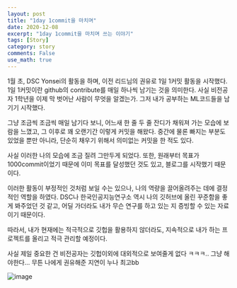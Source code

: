 ```yaml
---
layout: post
title: "1day 1commit을 마치며"
date: 2020-12-08
excerpt: "1day 1commit을 마치며 쓰는 이야기"
tags: [Story]
category: story
comments: False
use_math: true
---
```


1월 초, DSC Yonsei의 활동을 하며, 이전 리드님의 권유로 1일 1커밋 활동을 시작했다. 1일 1커밋이란 github의 contribute를 매일 하나씩 남기는 것을 의미한다. 
사실 비전공자 1학년을 이제 막 벗어난 사람이 무엇을 알겠는가. 그저 내가 공부하는 ML코드들을 남기기 시작했다.

그냥 조금씩 조금씩 매일 남기다 보니, 어느새 한 줄 두 줄 잔디가 채워져 가는 모습에 보람을 느꼈고, 그 이후로 꽤 오랜기간 이렇게 커밋을 해왔다. 
중간에 물론 빠지는 부분도 있었을 뿐만 아니라, 단순히 채우기 위해서 의미없는 커밋을 한 적도 있다.

사실 이러한 나의 모습에 조금 질려 그만두게 되었다. 
또한, 원래부터 목표가 1000commit이었기 때문에 이미 목표를 달성했던 것도 있고, 블로그를 시작했기 때문이다.

이러한 활동이 부정적인 것처럼 보일 수는 있으나, 나의 역량을 끌어올려주는 데에 결정적인 역할을 하였다. 
DSC나 한국인공지능연구소 역시 나의 깃허브에 올린 꾸준함을 좋게 봐주었던 것 같고, 어딜 가더라도 내가 무슨 연구를 하고 있는 지 증빙할 수 있는 자료이기 때문이다.

따라서, 내가 현재에는 적극적으로 깃헙을 활용하지 않더라도, 지속적으로 내가 하는 프로젝트를 올리고 적극 관리할 예정이다.

사실 제일 중요한 건 비전공자는 깃헙이외에 대외적으로 보여줄게 없다 ㅋㅋㅋ.. 그냥 해야한다... 무튼 나에게 권유해준 지연이 누나 최고bb

![image](https://user-images.githubusercontent.com/49096513/102716745-23e31b00-4321-11eb-9a7f-ff0b42b24bbf.png)
